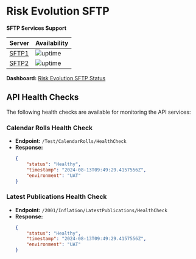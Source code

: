 # Risk Evolution SFTP
**SFTP Services Support**

| Server                                                        | Availability                                                                    
|---------------------------------------------------------------|----------------------------------------------------------------------------------
| [SFTP1](https://sshcheck.com/server/sftp1.riskevolution.com/) | ![uptime](https://uptime.datagrid.de/api/badge/15/uptime/72?style=flat "SFTP1")  
| [SFTP2](https://sshcheck.com/server/sftp2.riskevolution.com/) | ![uptime](https://uptime.datagrid.de/api/badge/207/uptime/72?style=flat "SFTP2") 

**Dashboard:** [Risk Evolution SFTP Status](https://uptime.datagrid.de/status/riskevo)

## API Health Checks

The following health checks are available for monitoring the API services:

### Calendar Rolls Health Check
- **Endpoint:** `/Test/CalendarRolls/HealthCheck`
- **Response:**
    ```json
    {
        "status": "Healthy",
        "timestamp": "2024-08-13T09:49:29.4157556Z",
        "environment": "UAT"
    }
    ```

### Latest Publications Health Check
- **Endpoint:** `/2001/Inflation/LatestPublications/HealthCheck`
- **Response:**
    ```json
    {
        "status": "Healthy",
        "timestamp": "2024-08-13T09:49:29.4157556Z",
        "environment": "UAT"
    }
    ```
